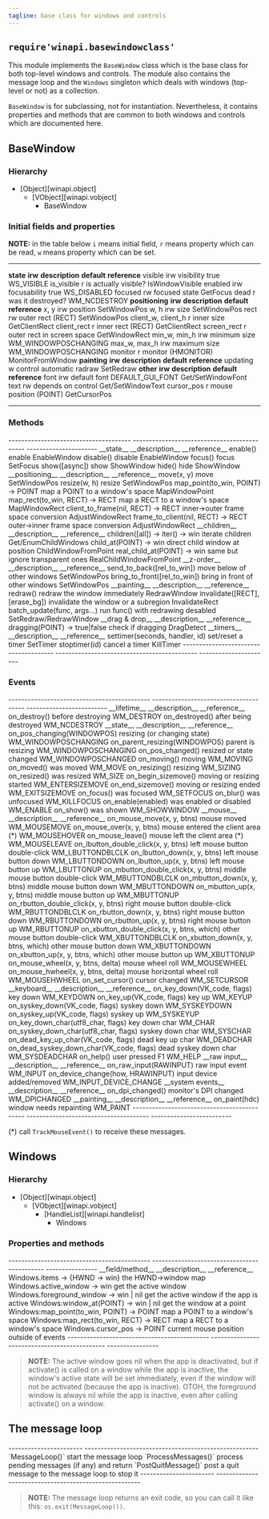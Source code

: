 ```yaml
---
tagline: base class for windows and controls
---
```


## `require'winapi.basewindowclass'`

This module implements the `BaseWindow` class which is the base class
for both top-level windows and controls. The module also contains
the message loop and the `Windows` singleton which deals with windows
(top-level or not) as a collection.

`BaseWindow` is for subclassing, not for instantiation. Nevertheless,
it contains properties and methods that are common to both windows
and controls which are documented here.

## BaseWindow

### Hierarchy

* [Object][winapi.object]
	* [VObject][winapi.vobject]
		* BaseWindow

### Initial fields and properties

<div class=small>

__NOTE:__ in the table below `i` means initial field, `r` means property
which can be read, `w` means property which can be set.

----------------------- -------- -------------------------- ----------------- ---------------------
__state__					__irw__	__description__				__default__			__reference__
visible						irw		visibility						true					WS_VISIBLE
is_visible					 r			is actually visible?									IsWindowVisible
enabled						irw		focusability					true					WS_DISABLED
focused						 rw		focused state											GetFocus
dead							 r			was it destroyed?										WM_NCDESTROY
__positioning__			__irw__	__description__				__default__			__reference__
x, y							irw		position													SetWindowPos
w, h							irw		size														SetWindowPos
rect							 rw		outer rect (RECT)										SetWindowPos
client_w, client_h		 r			inner size												GetClientRect
client_rect					 r			inner rect (RECT)										GetClientRect
screen_rect					 r			outer rect in screen space							GetWindowRect
min_w, min_h				irw		minimum size											WM_WINDOWPOSCHANGING
max_w, max_h				irw		maximum size											WM_WINDOWPOSCHANGING
monitor						 r			monitor (HMONITOR)									MonitorFromWindow
__painting__				__irw__	__description__				__default__			__reference__
updating						 w			control automatic radraw							SetRedraw
__other__					__irw__	__description__				__default__			__reference__
font							irw		default font					DEFAULT_GUI_FONT	Get/SetWindowFont
text							 rw		depends on control									Get/SetWindowText
cursor_pos					 r			mouse position (POINT)								GetCursorPos
----------------------- -------- -------------------------- ----------------- ---------------------
</div>

### Methods

<div class=small>
-------------------------------------- -------------------------------------------- ----------------------
__state__										__description__										__reference__
enable()											enable													EnableWindow
disable()										disable													EnableWindow
focus()											focus														SetFocus
show([async])									show														ShowWindow
hide()											hide														ShowWindow
__positioning__								__description__										__reference__
move(x, y)										move														SetWindowPos
resize(w, h)									resize													SetWindowPos
map_point(to_win, POINT) -> POINT		map a POINT to a window's space					MapWindowPoint
map_rect(to_win, RECT) -> RECT			map a RECT to a window's space					MapWindowRect
client_to_frame(nil, RECT) -> RECT		inner->outer frame space conversion				AdjustWindowRect
frame_to_client(nil, RECT) -> RECT		outer->inner frame space conversion				AdjustWindowRect
__children__									__description__										__reference__
children([all]) -> iter() -> win			iterate children										Get/EnumChildWindows
child_at(POINT) -> win						direct child window at position					ChildWindowFromPoint
real_child_at(POINT) -> win 				same but ignore transparent ones					RealChildWindowFromPoint
__z-order__										__description__										__reference__
send_to_back([rel_to_win])					move below of other windows						SetWindowPos
bring_to_front([rel_to_win])				bring in front of other windows					SetWindowPos
__painting__									__description__										__reference__
redraw()											redraw the window immediately						RedrawWindow
invalidate([RECT], [erase_bg])			invalidate the window or a subregion			InvalidateRect
batch_update(func, args...)				run func() with redrawing desabled				SetRedraw/RedrawWindow
__drag & drop__								__description__										__reference__
dragging(POINT) -> true|false				check if dragging										DragDetect
__timers__										__description__										__reference__
settimer(seconds, handler, id)			set/reset a timer										SetTimer
stoptimer(id)									cancel a timer											KillTimer
-------------------------------------- -------------------------------------------- ----------------------
</div>

### Events

<div class=small>
-------------------------------------------- -------------------------------------- -------------------------
__lifetime__											__description__								__reference__
on_destroy()											before destroying								WM_DESTROY
on_destroyed()											after being destroyed						WM_NCDESTROY
__state__												__description__								__reference__
on_pos_changing(WINDOWPOS)							resizing (or changing state)				WM_WINDOWPOSCHANGING
on_parent_resizing(WINDOWPOS)						parent is resizing							WM_WINDOWPOSCHANGING
on_pos_changed()										resized or state changed					WM_WINDOWPOSCHANGED
on_moving()												moving 											WM_MOVING
on_moved()												was moved										WM_MOVE
on_resizing()											resizing											WM_SIZING
on_resized()											was resized										WM_SIZE
on_begin_sizemove()									moving or resizing started					WM_ENTERSIZEMOVE
on_end_sizemove()										moving or resizing ended					WM_EXITSIZEMOVE
on_focus()												was focused										WM_SETFOCUS
on_blur()												was unfocused									WM_KILLFOCUS
on_enable(enabled)									was enabled or disabled						WM_ENABLE
on_show()												was shown										WM_SHOWWINDOW
__mouse__												__description__								__reference__
on_mouse_move(x, y, btns)							mouse moved										WM_MOUSEMOVE
on_mouse_over(x, y, btns)							mouse entered the client area (*) 		WM_MOUSEHOVER
on_mouse_leave()										mouse left the client area (*)			WM_MOUSELEAVE
on_lbutton_double_click(x, y, btns) 			left mouse button double-click			WM_LBUTTONDBLCLK
on_lbutton_down(x, y, btns)						left mouse button down						WM_LBUTTONDOWN
on_lbutton_up(x, y, btns)							left mouse button up							WM_LBUTTONUP
on_mbutton_double_click(x, y, btns)				middle mouse button double-click			WM_MBUTTONDBLCLK
on_mbutton_down(x, y, btns)						middle mouse button down					WM_MBUTTONDOWN
on_mbutton_up(x, y, btns)							middle mouse button up						WM_MBUTTONUP
on_rbutton_double_click(x, y, btns)				right mouse button double-click			WM_RBUTTONDBLCLK
on_rbutton_down(x, y, btns)						right mouse button down						WM_RBUTTONDOWN
on_rbutton_up(x, y, btns)							right mouse button up						WM_RBUTTONUP
on_xbutton_double_click(x, y, btns, which)	other mouse button double-click			WM_XBUTTONDBLCLK
on_xbutton_down(x, y, btns, which)				other mouse button down						WM_XBUTTONDOWN
on_xbutton_up(x, y, btns, which)					other mouse button up						WM_XBUTTONUP
on_mouse_wheel(x, y, btns, delta)				mouse wheel roll								WM_MOUSEWHEEL
on_mouse_hwheel(x, y, btns, delta)				mouse horizontal wheel roll				WM_MOUSEHWHEEL
on_set_cursor()										cursor changed									WM_SETCURSOR
__keyboard__											__description__								__reference__
on_key_down(VK_code, flags)						key down											WM_KEYDOWN
on_key_up(VK_code, flags)							key up											WM_KEYUP
on_syskey_down(VK_code, flags)					syskey down										WM_SYSKEYDOWN
on_syskey_up(VK_code, flags)						syskey up										WM_SYSKEYUP
on_key_down_char(utf8_char, flags)				key down	char									WM_CHAR
on_syskey_down_char(utf8_char, flags)			syskey down char								WM_SYSCHAR
on_dead_key_up_char(VK_code, flags)				dead key up char								WM_DEADCHAR
on_dead_syskey_down_char(VK_code, flags)		dead syskey down char						WM_SYSDEADCHAR
on_help()												user pressed F1								WM_HELP
__raw input__											__description__								__reference__
on_raw_input(RAWINPUT)								raw input event								WM_INPUT
on_device_change(how, HRAWINPUT)					input device added/removed					WM_INPUT_DEVICE_CHANGE
__system events__										__description__								__reference__
on_dpi_changed()										monitor's DPI changed						WM_DPICHANGED
__painting__											__description__								__reference__
on_paint(hdc)											window needs repainting						WM_PAINT
-------------------------------------------- -------------------------------------- -------------------------

(*) call `TrackMouseEvent()` to receive these messages.

</div>

## Windows

### Hierarchy

* [Object][winapi.object]
	* [VObject][winapi.vobject]
		* [HandleList][winapi.handlelist]
			* Windows

### Properties and methods

<div class=small>
-------------------------------------------- -------------------------------------------- ----------------
__field/method__										__description__										__reference__
Windows.items -> {HWND -> win}					the HWND->window map
Windows.active_window -> win						get the active window
Windows.foreground_window -> win | nil			get the active window if the app is active
Windows:window_at(POINT) -> win | nil			get the window at a point
Windows:map_point(to_win, POINT) -> POINT		map a POINT to a window's space
Windows:map_rect(to_win, RECT) -> RECT			map a RECT to a window's space
Windows.cursor_pos -> POINT						current mouse position outside of events
-------------------------------------------- --------------------------------------------- ----------------

> __NOTE:__ The active window goes nil when the app is deactivated,
but if activate() is called on a window while the app is inactive,
the window's active state will be set immediately, even if the window
will not be activated (because the app is inactive). OTOH, the foreground
window is always nil while the app is inactive, even after calling
activate() on a window.

</div>

## The message loop

<div class=small>
----------------------- ------------------------------------------------------
`MessageLoop()`			start the message loop
`ProcessMessages()`		process pending messages (if any) and return
`PostQuitMessage()`		post a quit message to the message loop to stop it
----------------------- ------------------------------------------------------

> __NOTE:__ The message loop returns an exit code, so you can call it
like this: `os.exit(MessageLoop())`.

</div>
